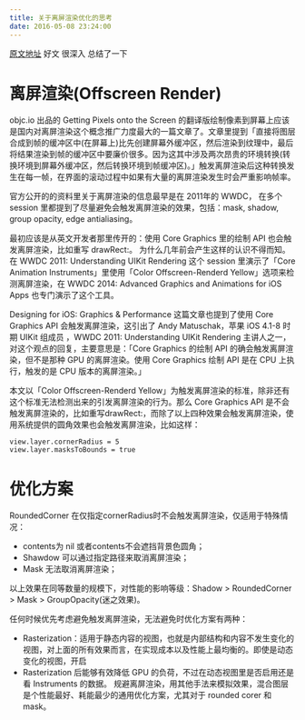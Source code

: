 ```yaml
---
title: 关于离屏渲染优化的思考
date: 2016-05-08 23:24:00
---
```



[原文地址][1] 好文 很深入 总结了一下

  [1]: http://mp.weixin.qq.com/s?__biz=MjM5NTIyNTUyMQ==&mid=2709544818&idx=1&sn=62d0d2e9a363d250beb2d6887dca54b3#rd



<!--more-->


# 离屏渲染(Offscreen Render)

objc.io 出品的 Getting Pixels onto the Screen 的翻译版绘制像素到屏幕上应该是国内对离屏渲染这个概念推广力度最大的一篇文章了。文章里提到「直接将图层合成到帧的缓冲区中(在屏幕上)比先创建屏幕外缓冲区，然后渲染到纹理中，最后将结果渲染到帧的缓冲区中要廉价很多。因为这其中涉及两次昂贵的环境转换(转换环境到屏幕外缓冲区，然后转换环境到帧缓冲区)。」触发离屏渲染后这种转换发生在每一帧，在界面的滚动过程中如果有大量的离屏渲染发生时会严重影响帧率。

官方公开的的资料里关于离屏渲染的信息最早是在 2011年的 WWDC， 在多个 session 里都提到了尽量避免会触发离屏渲染的效果，包括：mask, shadow, group opacity, edge antialiasing。

最初应该是从英文开发者那里传开的：使用 Core Graphics 里的绘制 API 也会触发离屏渲染，比如重写 drawRect:。
为什么几年前会产生这样的认识不得而知。在 WWDC 2011: Understanding UIKit Rendering 这个 session 里演示了「Core Animation Instruments」里使用「Color Offscreen-Renderd Yellow」选项来检测离屏渲染，在 WWDC 2014: Advanced Graphics and Animations for iOS Apps 也专门演示了这个工具。


Designing for iOS: Graphics & Performance 这篇文章也提到了使用 Core Graphics API 会触发离屏渲染，这引出了 Andy Matuschak，苹果 iOS 4.1-8 时期 UIKit 组成员 ，WWDC 2011: Understanding UIKit Rendering 主讲人之一，对这个观点的回复，主要意思是：「Core Graphics 的绘制 API 的确会触发离屏渲染，但不是那种 GPU 的离屏渲染。使用 Core Graphics 绘制 API 是在 CPU 上执行，触发的是 CPU 版本的离屏渲染。」

本文以「Color Offscreen-Renderd Yellow」为触发离屏渲染的标准，除非还有这个标准无法检测出来的引发离屏渲染的行为。那么 Core Graphics API 是不会触发离屏渲染的，比如重写drawRect:，而除了以上四种效果会触发离屏渲染，使用系统提供的圆角效果也会触发离屏渲染，比如这样：



```
view.layer.cornerRadius = 5
view.layer.masksToBounds = true
```


# 优化方案

RoundedCorner 在仅指定cornerRadius时不会触发离屏渲染，仅适用于特殊情况：

- contents为 nil 或者contents不会遮挡背景色圆角；
- Shawdow 可以通过指定路径来取消离屏渲染；
- Mask 无法取消离屏渲染；

以上效果在同等数量的规模下，对性能的影响等级：Shadow > RoundedCorner > Mask > GroupOpacity(迷之效果)。

任何时候优先考虑避免触发离屏渲染，无法避免时优化方案有两种：

- Rasterization：适用于静态内容的视图，也就是内部结构和内容不发生变化的视图，对上面的所有效果而言，在实现成本以及性能上最均衡的。即使是动态变化的视图，开启
- Rasterization 后能够有效降低 GPU 的负荷，不过在动态视图里是否启用还是看 Instruments 的数据。
规避离屏渲染，用其他手法来模拟效果，混合图层是个性能最好、耗能最少的通用优化方案，尤其对于 rounded corer 和 mask。



